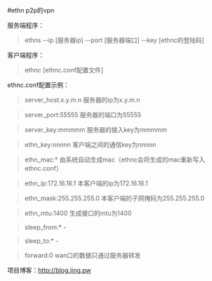 #ethn
p2p的vpn

服务端程序：
>ethns --ip [服务器ip] --port [服务器端口] --key [ethnc的登陆码]

客户端程序：
>ethnc [ethnc.conf配置文件]

ethnc.conf配置示例：
>server_host:x.y.m.n 	服务器的ip为x.y.m.n

>server_port:55555		服务器的端口为55555

>server_key:mmmmm		服务器的接入key为mmmmm

>ethn_key:nnnnn			客户端之间的通信key为nnnnn

>ethn_mac:*				由系统自动生成mac（ethnc会将生成的mac重新写入ethnc.conf）

>ethn_ip:172.16.16.1		本客户端的ip为172.16.16.1

>ethn_mask:255.255.255.0	本客户端的子网掩码为255.255.255.0

>ethn_mtu:1400			生成接口的mtu为1400

>sleep_from:*			-

>sleep_to:*				-

>forward:0				wan口的数据只通过服务器转发

项目博客：http://blog.jing.pw
